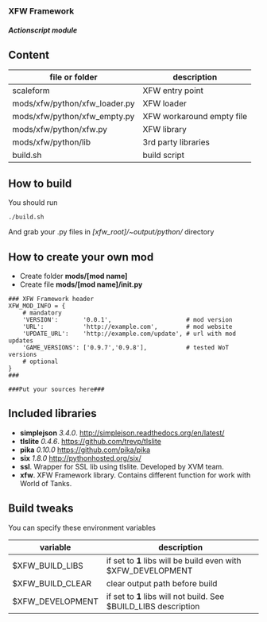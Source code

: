 ### XFW Framework ###
##### Actionscript module #####

## Content ##

 |file or folder                | description               |
 |------------------------------|---------------------------|
 |scaleform                     | XFW entry point           |
 |mods/xfw/python/xfw_loader.py | XFW loader                |
 |mods/xfw/python/xfw_empty.py  | XFW workaround empty file |
 |mods/xfw/python/xfw.py        | XFW library               |
 |mods/xfw/python/lib           | 3rd party libraries       |
 |build.sh                      | build script              |

## How to build ##
You should run
```
./build.sh
```
And grab your .py files in *[xfw_root]/~output/python/* directory

## How to create your own mod ##
 * Create folder **mods/[mod name]**
 * Create file **mods/[mod name]/__init__.py**

```
### XFW Framework header
XFW_MOD_INFO = {
    # mandatory
    'VERSION':       '0.0.1',                     # mod version
    'URL':           'http://example.com',        # mod website
    'UPDATE_URL':    'http://example.com/update', # url with mod updates
    'GAME_VERSIONS': ['0.9.7','0.9.8'],           # tested WoT versions
    # optional
}
###

###Put your sources here###
```

## Included libraries ##
 * **simplejson** *3.4.0*. http://simplejson.readthedocs.org/en/latest/
 * **tlslite** *0.4.6*. https://github.com/trevp/tlslite
 * **pika** *0.10.0* https://github.com/pika/pika
 * **six** *1.8.0* http://pythonhosted.org/six/
 * **ssl**. Wrapper for SSL lib using tlslite. Developed by XVM team.
 * **xfw**. XFW Framework library. Contains different function for work with World of Tanks.

## Build tweaks ##
You can specify these environment variables

 |variable               | description                                                      |
 |-----------------------|------------------------------------------------------------------|
 |$XFW_BUILD_LIBS        | if set to **1** libs will be build even with $XFW_DEVELOPMENT    |
 |$XFW_BUILD_CLEAR       | clear output path before build                                   |
 |$XFW_DEVELOPMENT       | if set to **1** libs will not build. See $BUILD_LIBS description |
